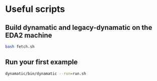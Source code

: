 # Useful scripts

## Build dynamatic and legacy-dynamatic on the EDA2 machine

```sh
bash fetch.sh
```

## Run your first example 

```sh
dynamatic/bin/dynamatic --run=run.sh
```
